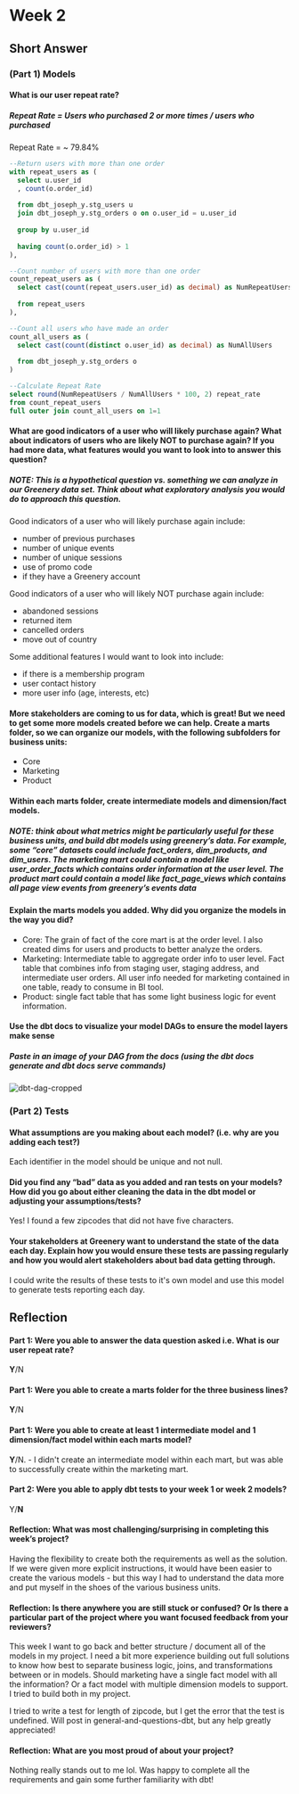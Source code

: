 # Week 2
## Short Answer
### (Part 1) Models
#### What is our user repeat rate?
##### Repeat Rate = Users who purchased 2 or more times / users who purchased
Repeat Rate = ~ 79.84%

```sql
--Return users with more than one order
with repeat_users as (
  select u.user_id
  , count(o.order_id)
  
  from dbt_joseph_y.stg_users u 
  join dbt_joseph_y.stg_orders o on o.user_id = u.user_id
  
  group by u.user_id
  
  having count(o.order_id) > 1
),

--Count number of users with more than one order
count_repeat_users as (
  select cast(count(repeat_users.user_id) as decimal) as NumRepeatUsers
  
  from repeat_users
),

--Count all users who have made an order
count_all_users as (
  select cast(count(distinct o.user_id) as decimal) as NumAllUsers
  
  from dbt_joseph_y.stg_orders o
)

--Calculate Repeat Rate
select round(NumRepeatUsers / NumAllUsers * 100, 2) repeat_rate
from count_repeat_users 
full outer join count_all_users on 1=1
```

#### What are good indicators of a user who will likely purchase again? What about indicators of users who are likely NOT to purchase again? If you had more data, what features would you want to look into to answer this question?
##### NOTE: This is a hypothetical question vs. something we can analyze in our Greenery data set. Think about what exploratory analysis you would do to approach this question.
Good indicators of a user who will likely purchase again include:
 - number of previous purchases
 - number of unique events
 - number of unique sessions
 - use of promo code
 - if they have a Greenery account

Good indicators of a user who will likely NOT purchase again include:
 - abandoned sessions
 - returned item
 - cancelled orders
 - move out of country

Some additional features I would want to look into include:
 - if there is a membership program
 - user contact history
 - more user info (age, interests, etc)

#### More stakeholders are coming to us for data, which is great! But we need to get some more models created before we can help. Create a marts folder, so we can organize our models, with the following subfolders for business units:
* Core
* Marketing
* Product
#### Within each marts folder, create intermediate models and dimension/fact models.
##### NOTE: think about what metrics might be particularly useful for these business units, and build dbt models using greenery’s data. For example, some “core” datasets could include fact_orders, dim_products, and dim_users. The marketing mart could contain a model like user_order_facts which contains order information at the user level. The product mart could contain a model like fact_page_views which contains all page view events from greenery’s events data

#### Explain the marts models you added. Why did you organize the models in the way you did?
 - Core: The grain of fact of the core mart is at the order level. I also created dims for users and products to better analyze the orders.
 - Marketing: Intermediate table to aggregate order info to user level. Fact table that combines info from staging user, staging address, and intermediate user orders. All user info needed for marketing contained in one table, ready to consume in BI tool.
 - Product: single fact table that has some light business logic for event information.

#### Use the dbt docs to visualize your model DAGs to ensure the model layers make sense
##### Paste in an image of your DAG from the docs (using the dbt docs generate and dbt docs serve commands)
![dbt-dag-cropped](https://user-images.githubusercontent.com/34662783/159179562-c2e1742a-5fc8-4d2b-a1de-c21b9f2a8ba2.png)

### (Part 2) Tests

#### What assumptions are you making about each model? (i.e. why are you adding each test?)
Each identifier in the model should be unique and not null.

#### Did you find any “bad” data as you added and ran tests on your models? How did you go about either cleaning the data in the dbt model or adjusting your assumptions/tests?
Yes! I found a few zipcodes that did not have five characters.

#### Your stakeholders at Greenery want to understand the state of the data each day. Explain how you would ensure these tests are passing regularly and how you would alert stakeholders about bad data getting through.
I could write the results of these tests to it's own model and use this model to generate tests reporting each day.

## Reflection
#### Part 1: Were you able to answer the data question asked i.e. What is our user repeat rate?
**Y**/N

#### Part 1: Were you able to create a marts folder for the three business lines?
**Y**/N

#### Part 1: Were you able to create at least 1 intermediate model and 1 dimension/fact model within each marts model?
**Y**/N. - I didn't create an intermediate model within each mart, but was able to successfully create within the marketing mart. 

#### Part 2: Were you able to apply dbt tests to your week 1 or week 2 models?
Y/**N**

#### Reflection: What was most challenging/surprising in completing this week’s project?
Having the flexibility to create both the requirements as well as the solution. If we were given more explicit instructions, it would have been easier to create the various models - but this way I had to understand the data more and put myself in the shoes of the various business units.

#### Reflection: Is there anywhere you are still stuck or confused? Or Is there a particular part of the project where you want focused feedback from your reviewers?
This week I want to go back and better structure / document all of the models in my project. I need a bit more experience building out full solutions to know how best to separate business logic, joins, and transformations between or in models. Should marketing have a single fact model with all the information? Or a fact model with multiple dimension models to support. I tried to build both in my project.

I tried to write a test for length of zipcode, but I get the error that the test is undefined. Will post in general-and-questions-dbt, but any help greatly appreciated!

#### Reflection: What are you most proud of about your project?
Nothing really stands out to me lol. Was happy to complete all the requirements and gain some further familiarity with dbt!
